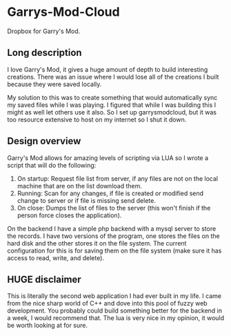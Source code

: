 # Garrys-Mod-Cloud
Dropbox for Garry's Mod.

## Long description
I love Garry's Mod, it gives a huge amount of depth to build interesting creations. There was an issue where I would lose all of the creations I built because they were saved locally.

My solution to this was to create something that would automatically sync my saved files while I was playing. I figured that while I was building this I might as well let others use it also. So I set up garrysmodcloud, but it was too resource extensive to host on my internet so I shut it down.

## Design overview
Garry's Mod allows for amazing levels of scripting via LUA so I wrote a script that will do the following:

1. On startup: Request file list from server, if any files are not on the local machine that are on the list download them.
2. Running: Scan for any changes, if file is created or modified send change to server or if file is missing send delete.
3. On close: Dumps the list of files to the server (this won't finish if the person force closes the application).

On the backend I have a simple php backend with a mysql server to store the records. I have two versions of the program, one stores the files on the hard disk and the other stores it on the file system. The current configuration for this is for saving them on the file system (make sure it has access to read, write, and delete).

## HUGE disclaimer
This is literally the second web application I had ever built in my life. I came from the nice sharp world of C++ and dove into this pool of fuzzy web development. You probably could build something better for the backend in a week, I would recommend that. The lua is very nice in my opinion, it would be worth looking at for sure. 
